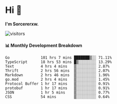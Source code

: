 # Hi 👋

**I'm Sorcererxw.**
 
![visitors](https://visitor-badge.glitch.me/badge?page_id=sorcererxw.sorcererx)

#### 📊 Monthly Development Breakdown

<!--START_SECTION:waka-->
```text
Go              101 hrs 7 mins ███████▒░░ 71.11%
TypeScript      18 hrs 53 mins █▒░░░░░░░░ 13.29%
Text            4 hrs 4 mins   ▒░░░░░░░░░ 2.87%
Thrift          2 hrs 56 mins  ▒░░░░░░░░░ 2.07%
Markdown        2 hrs 46 mins  ▒░░░░░░░░░ 1.96%
go.mod          2 hrs 4 mins   ▒░░░░░░░░░ 1.45%
Protocol Buffer 1 hr 17 mins   ▒░░░░░░░░░ 0.91%
protobuf        1 hr 17 mins   ▒░░░░░░░░░ 0.91%
JSON            1 hr 5 mins    ▒░░░░░░░░░ 0.77%
CSS             54 mins        ▒░░░░░░░░░ 0.64%
```
<!--END_SECTION:waka-->

